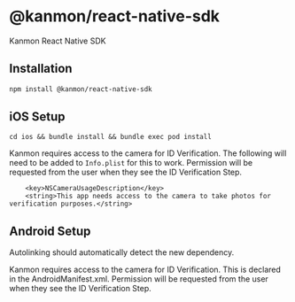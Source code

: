 # @kanmon/react-native-sdk

Kanmon React Native SDK

## Installation

```sh
npm install @kanmon/react-native-sdk
```

## iOS Setup

```
cd ios && bundle install && bundle exec pod install
```

Kanmon requires access to the camera for ID Verification. The following will need to be added to `Info.plist` for this to work. Permission will be requested from the user when they see the ID Verification Step.

```
	<key>NSCameraUsageDescription</key>
	<string>This app needs access to the camera to take photos for verification purposes.</string>
```

## Android Setup

Autolinking should automatically detect the new dependency.

Kanmon requires access to the camera for ID Verification. This is declared in the AndroidManifest.xml. Permission will be requested from the user when they see the ID Verification Step.
